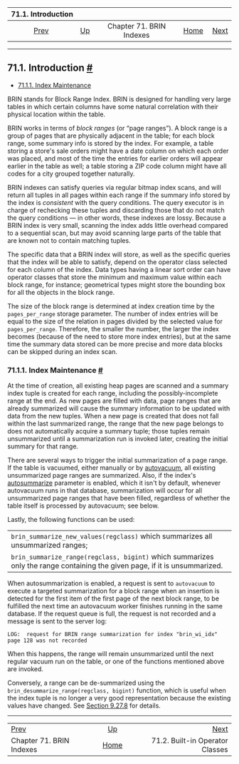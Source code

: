 <!--?xml version="1.0" encoding="UTF-8" standalone="no"?-->

|               71.1. Introduction              |                                            |                          |                                                       |                                                                        |
| :-------------------------------------------: | :----------------------------------------- | :----------------------: | ----------------------------------------------------: | ---------------------------------------------------------------------: |
| [Prev](brin.html "Chapter 71. BRIN Indexes")  | [Up](brin.html "Chapter 71. BRIN Indexes") | Chapter 71. BRIN Indexes | [Home](index.html "PostgreSQL 17devel Documentation") |  [Next](brin-builtin-opclasses.html "71.2. Built-in Operator Classes") |

***

## 71.1. Introduction [#](#BRIN-INTRO)

*   [71.1.1. Index Maintenance](brin-intro.html#BRIN-OPERATION)

BRIN stands for Block Range Index. BRIN is designed for handling very large tables in which certain columns have some natural correlation with their physical location within the table.

BRIN works in terms of *block ranges* (or “page ranges”). A block range is a group of pages that are physically adjacent in the table; for each block range, some summary info is stored by the index. For example, a table storing a store's sale orders might have a date column on which each order was placed, and most of the time the entries for earlier orders will appear earlier in the table as well; a table storing a ZIP code column might have all codes for a city grouped together naturally.

BRIN indexes can satisfy queries via regular bitmap index scans, and will return all tuples in all pages within each range if the summary info stored by the index is *consistent* with the query conditions. The query executor is in charge of rechecking these tuples and discarding those that do not match the query conditions — in other words, these indexes are lossy. Because a BRIN index is very small, scanning the index adds little overhead compared to a sequential scan, but may avoid scanning large parts of the table that are known not to contain matching tuples.

The specific data that a BRIN index will store, as well as the specific queries that the index will be able to satisfy, depend on the operator class selected for each column of the index. Data types having a linear sort order can have operator classes that store the minimum and maximum value within each block range, for instance; geometrical types might store the bounding box for all the objects in the block range.

The size of the block range is determined at index creation time by the `pages_per_range` storage parameter. The number of index entries will be equal to the size of the relation in pages divided by the selected value for `pages_per_range`. Therefore, the smaller the number, the larger the index becomes (because of the need to store more index entries), but at the same time the summary data stored can be more precise and more data blocks can be skipped during an index scan.

### 71.1.1. Index Maintenance [#](#BRIN-OPERATION)

At the time of creation, all existing heap pages are scanned and a summary index tuple is created for each range, including the possibly-incomplete range at the end. As new pages are filled with data, page ranges that are already summarized will cause the summary information to be updated with data from the new tuples. When a new page is created that does not fall within the last summarized range, the range that the new page belongs to does not automatically acquire a summary tuple; those tuples remain unsummarized until a summarization run is invoked later, creating the initial summary for that range.

There are several ways to trigger the initial summarization of a page range. If the table is vacuumed, either manually or by [autovacuum](routine-vacuuming.html#AUTOVACUUM "25.1.6. The Autovacuum Daemon"), all existing unsummarized page ranges are summarized. Also, if the index's [autosummarize](sql-createindex.html#INDEX-RELOPTION-AUTOSUMMARIZE) parameter is enabled, which it isn't by default, whenever autovacuum runs in that database, summarization will occur for all unsummarized page ranges that have been filled, regardless of whether the table itself is processed by autovacuum; see below.

Lastly, the following functions can be used:

|                                                                                                                            |
| -------------------------------------------------------------------------------------------------------------------------- |
| `brin_summarize_new_values(regclass)` which summarizes all unsummarized ranges;                                            |
| `brin_summarize_range(regclass, bigint)` which summarizes only the range containing the given page, if it is unsummarized. |

When autosummarization is enabled, a request is sent to `autovacuum` to execute a targeted summarization for a block range when an insertion is detected for the first item of the first page of the next block range, to be fulfilled the next time an autovacuum worker finishes running in the same database. If the request queue is full, the request is not recorded and a message is sent to the server log:

    LOG:  request for BRIN range summarization for index "brin_wi_idx" page 128 was not recorded

When this happens, the range will remain unsummarized until the next regular vacuum run on the table, or one of the functions mentioned above are invoked.

Conversely, a range can be de-summarized using the `brin_desummarize_range(regclass, bigint)` function, which is useful when the index tuple is no longer a very good representation because the existing values have changed. See [Section 9.27.8](functions-admin.html#FUNCTIONS-ADMIN-INDEX "9.27.8. Index Maintenance Functions") for details.

***

|                                               |                                                       |                                                                        |
| :-------------------------------------------- | :---------------------------------------------------: | ---------------------------------------------------------------------: |
| [Prev](brin.html "Chapter 71. BRIN Indexes")  |       [Up](brin.html "Chapter 71. BRIN Indexes")      |  [Next](brin-builtin-opclasses.html "71.2. Built-in Operator Classes") |
| Chapter 71. BRIN Indexes                      | [Home](index.html "PostgreSQL 17devel Documentation") |                                        71.2. Built-in Operator Classes |
